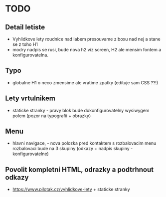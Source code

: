 # TODO

## Detail letiste

- Vyhlidkove lety roudnice nad labem presouvame z boxu nad nej a stane se z toho H1
- modry nadpis se rusi, bude nova h2 viz screen, H2 ale mensim fontem a konfigurovatelna.

## Typo

- globalne H1 o neco zmensime ale vratime zpatky (edituje sam CSS ??!)

## Lety vrtulnikem

- staticke stranky - pravy blok bude dokonfigurovatelny wysiwygem polem (pozor na typografii + obrazky)

## Menu

- hlavni navigace, - nova polozka pred kontaktem s rozbalovacim menu
  rozbalovaci bude na 3 skupiny (odkazy + nadpis skupiny - konfigurovatelne)

## Povolit kompletni HTML, odrazky a podtrhnout odkazy

- https://www.pilotak.cz/vyhlidkove-lety + staticke stranky
